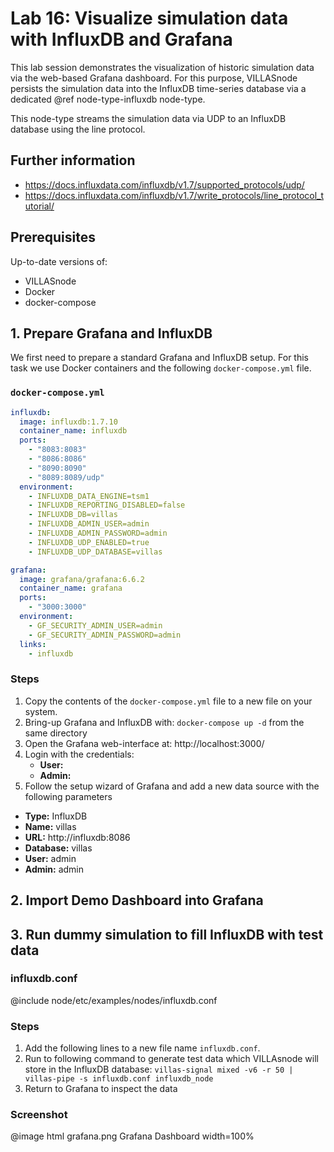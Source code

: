 # Lab 16: Visualize simulation data with InfluxDB and Grafana

This lab session demonstrates the visualization of historic simulation data via the web-based Grafana dashboard.
For this purpose, VILLASnode persists the simulation data into the InfluxDB time-series database via a dedicated @ref node-type-influxdb node-type.

This node-type streams the simulation data via UDP to an InfluxDB database using the line protocol.

## Further information

- https://docs.influxdata.com/influxdb/v1.7/supported_protocols/udp/
- https://docs.influxdata.com/influxdb/v1.7/write_protocols/line_protocol_tutorial/

## Prerequisites

Up-to-date versions of:

- VILLASnode
- Docker
- docker-compose

## 1. Prepare Grafana and InfluxDB

We first need to prepare a standard Grafana and InfluxDB setup.
For this task we use Docker containers and the following `docker-compose.yml` file.

### `docker-compose.yml`

```yml
influxdb:
  image: influxdb:1.7.10
  container_name: influxdb
  ports:
    - "8083:8083"
    - "8086:8086"
    - "8090:8090"
    - "8089:8089/udp"
  environment:
    - INFLUXDB_DATA_ENGINE=tsm1
    - INFLUXDB_REPORTING_DISABLED=false
    - INFLUXDB_DB=villas
    - INFLUXDB_ADMIN_USER=admin
    - INFLUXDB_ADMIN_PASSWORD=admin
    - INFLUXDB_UDP_ENABLED=true
    - INFLUXDB_UDP_DATABASE=villas

grafana:
  image: grafana/grafana:6.6.2
  container_name: grafana
  ports:
    - "3000:3000"
  environment:
    - GF_SECURITY_ADMIN_USER=admin
    - GF_SECURITY_ADMIN_PASSWORD=admin
  links:
    - influxdb
```

### Steps

1. Copy the contents of the `docker-compose.yml` file to a new file on your system.
2. Bring-up Grafana and InfluxDB with: `docker-compose up -d` from the same directory
3. Open the Grafana web-interface at: http://localhost:3000/
4. Login with the credentials:
   - **User:**
   - **Admin:**
5. Follow the setup wizard of Grafana and add a new data source with the following parameters
  - **Type:** InfluxDB
  - **Name:** villas
  - **URL:** http://influxdb:8086
  - **Database:** villas
  - **User:** admin
  - **Admin:** admin

## 2. Import Demo Dashboard into Grafana

## 3. Run dummy simulation to fill InfluxDB with test data

### influxdb.conf

@include node/etc/examples/nodes/influxdb.conf

### Steps

1. Add the following lines to a new file name `influxdb.conf`.
2. Run to following command to generate test data which VILLAsnode will store in the InfluxDB database: `villas-signal mixed -v6 -r 50 | villas-pipe -s influxdb.conf influxdb_node`
3. Return to Grafana to inspect the data

### Screenshot

@image html grafana.png Grafana Dashboard width=100%

